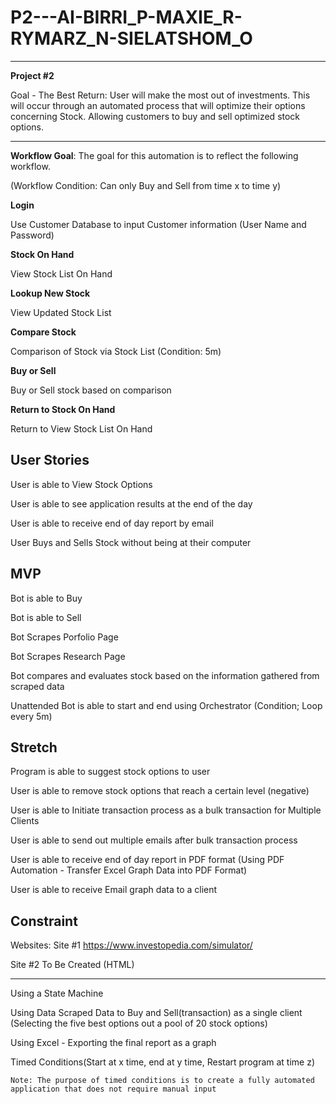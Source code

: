 # P2---AI-BIRRI_P-MAXIE_R-RYMARZ_N-SIELATSHOM_O
------------------------------------------------

**Project #2**

Goal - The Best Return: User will make the most out of investments. 
This will occur through an automated process that will optimize their options concerning Stock.
Allowing customers to buy and sell optimized stock options.

----

**Workflow Goal**: The goal for this automation is to reflect the following workflow.

(Workflow Condition: Can only Buy and Sell from time x to time y)

**Login**

Use Customer Database to input Customer information (User Name and Password)

**Stock On Hand**

View Stock List On Hand

**Lookup New Stock**

View Updated Stock List

**Compare Stock**

Comparison of Stock via Stock List (Condition: 5m)

**Buy or Sell**

Buy or Sell stock based on comparison

**Return to Stock On Hand**

Return to View Stock List On Hand

**User Stories**
---

User is able to View Stock Options

User is able to see application results at the end of the day

User is able to receive end of day report by email

User Buys and Sells Stock without being at their computer

MVP
--------------

Bot is able to Buy

Bot is able to Sell

Bot Scrapes Porfolio Page 

Bot Scrapes Research Page

Bot compares and evaluates stock based on the information gathered from scraped data

Unattended Bot is able to start and end using Orchestrator (Condition; Loop every 5m)

**Stretch**
--------------
Program is able to suggest stock options to user

User is able to remove stock options that reach a certain level (negative)

User is able to Initiate transaction process as a bulk transaction for Multiple Clients

User is able to send out multiple emails after bulk transaction process

User is able to receive end of day report in PDF format (Using PDF Automation - Transfer Excel Graph Data into PDF Format)

User is able to receive Email graph data to a client 

**Constraint**
--------------
Websites:
Site #1
https://www.investopedia.com/simulator/

Site #2
To Be Created (HTML)

----

Using a State Machine

Using Data Scraped Data to Buy and Sell(transaction) as a single client (Selecting the five best options out a pool of 20 stock options)

Using Excel - Exporting the final report as a graph

Timed Conditions(Start at x time, end at y time, Restart program at time z)

	Note: The purpose of timed conditions is to create a fully automated application that does not require manual input
